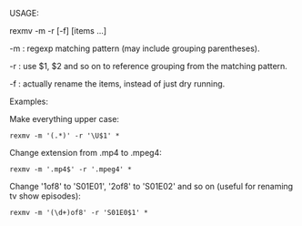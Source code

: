 USAGE:

rexmv -m <match> -r <replacement> [-f] [items ...]

  -m <match>       : regexp matching pattern (may include grouping parentheses).
  
  -r <replacement> : use $1, $2 and so on to reference grouping from the matching pattern.
  
  -f               : actually rename the items, instead of just dry running.

Examples:

  Make everything upper case:

    rexmv -m '(.*)' -r '\U$1' *

  Change extension from .mp4 to .mpeg4:

    rexmv -m '.mp4$' -r '.mpeg4' *

  Change '1of8' to 'S01E01', '2of8' to 'S01E02' and so on (useful for renaming tv show episodes):

    rexmv -m '(\d+)of8' -r 'S01E0$1' *

